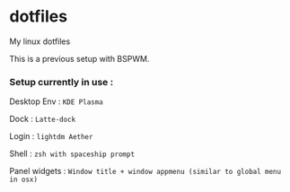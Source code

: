 # dotfiles
My linux dotfiles

This is a previous setup with BSPWM.

### Setup currently in use :

Desktop Env : `KDE Plasma`

Dock : `Latte-dock`

Login : `lightdm Aether`

Shell : `zsh with spaceship prompt`

Panel widgets : `Window title + window appmenu (similar to global menu in osx)`
